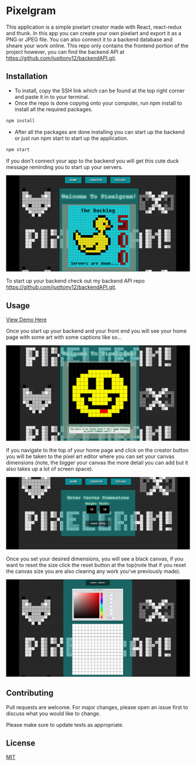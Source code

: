 # Pixelgram

This application is a simple pixelart creator made with React, react-redux and thunk. In this app you can create your own pixelart and export it as a PNG or JPEG file. You can also connect it to a backend database and sheare your work online. This repo only contains the frontend portion of the project however, you can find the backend API at https://github.com/justtony12/backendAPI.git.

## Installation

* To install, copy the SSH link which can be found at the top right corner and paste it in to your terminal.
* Once the repo is done copying onto your computer, run npm install to install all the required packages.

```bash
npm install
```
* After all the packages are done installing you can start up the backend or just run npm start to start up the application.

```bash
npm start
```

If you don't connect your app to the backend you will get this cute duck message reminding you to start up your servers.

![Pixelgram Duck Page](/images/duckster.PNG)

To start up your backend check out my backend API repo https://github.com/justtony12/backendAPI.git.

## Usage

[View Demo Here](https://youtu.be/eX11hpcQ-qM)


Once you start up your backend and your front end you will see your home page with some art with some captions like so...

![Pixelgram Home Page](/images/workingSmile.PNG)

If you navigate to the top of your home page and click on the creator button you will be taken to the pixel art editor where you can set your canvas dimensions (note, the bigger your canvas the more detail you can add but it also takes up a lot of screen space).

![Pixelgram Canvas Setter](/images/canvasDem.PNG)

Once you set your desired dimensions, you will see a black canvas, if you want to reset the size click the reset button at the top(note that if you reset the canvas size you are also clearing any work you've previously made).

![Pixelgram Black Canvas](/images/newCanvas.PNG)

## Contributing
Pull requests are welcome. For major changes, please open an issue first to discuss what you would like to change.

Please make sure to update tests as appropriate.

## License
[MIT](https://choosealicense.com/licenses/mit/)